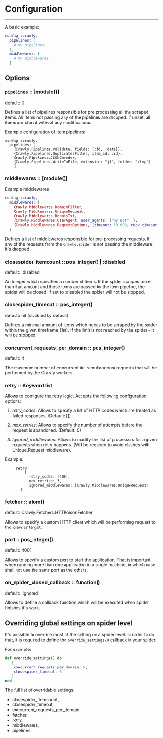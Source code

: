 # Configuration

---

A basic example:

```elixir
config :crawly,
  pipelines: [
    # my pipelines
  ],
  middlewares: [
    # my middlewares
  ]
```

## Options

### `pipelines` :: [module()]

default: []

Defines a list of pipelines responsible for pre processing all the scraped items. All items not passing any of the pipelines are dropped. If unset, all items are stored without any modifications.

Example configuration of item pipelines:

```
config :crawly,
  pipelines: [
    {Crawly.Pipelines.Validate, fields: [:id, :date]},
    {Crawly.Pipelines.DuplicatesFilter, item_id: :id},
    Crawly.Pipelines.JSONEncoder,
    {Crawly.Pipelines.WriteToFile, extension: "jl", folder: "/tmp"}
    ]
```

### middlewares :: [module()]

Example middlewares
```elixir
config :crawly,
  middlewares: [
    Crawly.Middlewares.DomainFilter,
    Crawly.Middlewares.UniqueRequest,
    Crawly.Middlewares.RobotsTxt,
    {Crawly.Middlewares.UserAgent, user_agents: ["My Bot"] },
    {Crawly.Middlewares.RequestOptions, [timeout: 30_000, recv_timeout: 15000]}
  ]
```

Defines a list of middlewares responsible for pre-processing requests. If any of the requests from the `Crawly.Spider` is not passing the middleware, it's dropped.

### closespider_itemcount :: pos_integer() | :disabled

default: :disabled

An integer which specifies a number of items. If the spider scrapes more than that amount and those items are passed by the item pipeline, the spider will be closed. If set to :disabled the spider will not be stopped.

### closespider_timeout :: pos_integer()

default: nil (disabled by default)

Defines a minimal amount of items which needs to be scraped by the spider within the given timeframe (1m). If the limit is not reached by the spider - it will be stopped.


### concurrent_requests_per_domain :: pos_integer()

default: 4

The maximum number of concurrent (ie. simultaneous) requests that will be performed by the Crawly workers.

### retry :: Keyword list

Allows to configure the retry logic. Accepts the following configuration options:
1) *retry_codes*: Allows to specify a list of HTTP codes which are treated as
   failed responses. (Default: [])

2) *max_retries*: Allows to specify the number of attempts before the request is
   abandoned. (Default: 0)

3) *ignored_middlewares*: Allows to modify the list of processors for a given 
   requests when retry happens. (Will be required to avoid clashes with 
   Unique.Request middleware).
   
Example:
   ```
        retry:
            [
              retry_codes: [400],
              max_retries: 3,
              ignored_middlewares: [Crawly.Middlewares.UniqueRequest]
          ]

   ```

### fetcher :: atom()

default: Crawly.Fetchers.HTTPoisonFetcher

Allows to specify a custom HTTP client which will be performing request to the crawler target.

### port :: pos_integer()

default: 4001

Allows to specify a custom port to start the application. That is important when running more than one application in a single machine, in which case shall not use the same port as the others.

### on_spider_closed_callback :: function()

default: :ignored

Allows to define a callback function which will be executed when spider finishes
it's work.

## Overriding global settings on spider level

It's possible to override most of the setting on a spider level. In order to do that,
it is required to define the `override_settings/0` callback in your spider.

For example:
```elixir
def override_settings() do
   [
    concurrent_requests_per_domain: 5,
    closespider_timeout: 6
   ]
end
```

The full list of overridable settings:
  - closespider_itemcount,
  - closespider_timeout,
  - concurrent_requests_per_domain,
  - fetcher,
  - retry,
  - middlewares,
  - pipelines